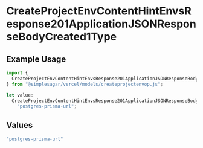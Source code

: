 # CreateProjectEnvContentHintEnvsResponse201ApplicationJSONResponseBodyCreated1Type

## Example Usage

```typescript
import {
  CreateProjectEnvContentHintEnvsResponse201ApplicationJSONResponseBodyCreated1Type,
} from "@simplesagar/vercel/models/createprojectenvop.js";

let value:
  CreateProjectEnvContentHintEnvsResponse201ApplicationJSONResponseBodyCreated1Type =
    "postgres-prisma-url";
```

## Values

```typescript
"postgres-prisma-url"
```